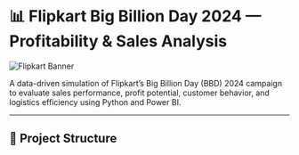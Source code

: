 # 📊 Flipkart Big Billion Day 2024 — Profitability & Sales Analysis

![Flipkart Banner](https://imgur.com/2U9wKiy.png)

A data-driven simulation of Flipkart’s Big Billion Day (BBD) 2024 campaign to evaluate sales performance, profit potential, customer behavior, and logistics efficiency using Python and Power BI.

---

## 📁 Project Structure

